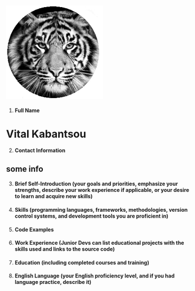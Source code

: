 ![Avatar](ava.jpg)
1. #### Full Name
# Vital Kabantsou 

2. #### Contact Information
## some info

3. #### Brief Self-Introduction (your goals and priorities, emphasize your strengths, describe your work experience if applicable, or your desire to learn and acquire new skills)

4. #### Skills (programming languages, frameworks, methodologies, version control systems, and development tools you are proficient in)

5. #### Code Examples

6. #### Work Experience (Junior Devs can list educational projects with the skills used and links to the source code)

7. #### Education (including completed courses and training)

8. #### English Language (your English proficiency level, and if you had language practice, describe it)